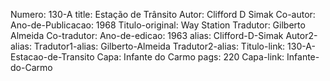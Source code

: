 Numero: 130-A
title: Estação de Trânsito
Autor: Clifford D Simak
Co-autor: 
Ano-de-Publicacao: 1968
Titulo-original: Way Station
Tradutor: Gilberto Almeida
Co-tradutor: 
Ano-de-edicao: 1963
alias: Clifford-D-Simak
Autor2-alias: 
Tradutor1-alias: Gilberto-Almeida
Tradutor2-alias: 
Titulo-link: 130-A-Estacao-de-Transito
Capa: Infante do Carmo
pags: 220
Capa-link: Infante-do-Carmo
